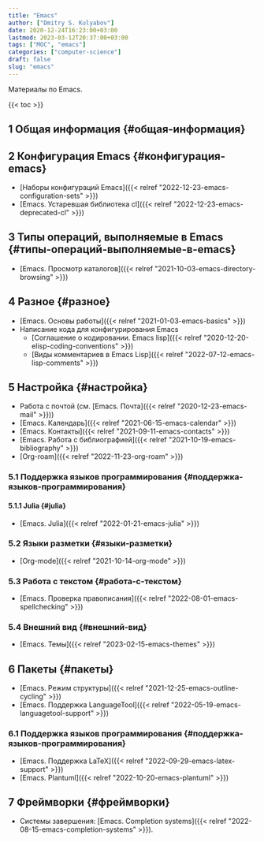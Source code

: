 ```yaml
---
title: "Emacs"
author: ["Dmitry S. Kulyabov"]
date: 2020-12-24T16:23:00+03:00
lastmod: 2023-03-12T20:37:00+03:00
tags: ["MOC", "emacs"]
categories: ["computer-science"]
draft: false
slug: "emacs"
---
```


Материалы по Emacs.

<!--more-->

{{< toc >}}


## <span class="section-num">1</span> Общая информация {#общая-информация}


## <span class="section-num">2</span> Конфигурация Emacs {#конфигурация-emacs}

-   [Наборы конфигураций Emacs]({{< relref "2022-12-23-emacs-configuration-sets" >}})
-   [Emacs. Устаревшая библиотека cl]({{< relref "2022-12-23-emacs-deprecated-cl" >}})


## <span class="section-num">3</span> Типы операций, выполняемые в Emacs {#типы-операций-выполняемые-в-emacs}

-   [Emacs. Просмотр каталогов]({{< relref "2021-10-03-emacs-directory-browsing" >}})


## <span class="section-num">4</span> Разное {#разное}

-   [Emacs. Основы работы]({{< relref "2021-01-03-emacs-basics" >}})
-   Написание кода для конфигурирования Emacs
    -   [Соглашение о кодировании. Emacs lisp]({{< relref "2020-12-20-elisp-coding-conventions" >}})
    -   [Виды комментариев в Emacs Lisp]({{< relref "2022-07-12-emacs-lisp-comments" >}})


## <span class="section-num">5</span> Настройка {#настройка}

-   Работа с почтой (см. [Emacs. Почта]({{< relref "2020-12-23-emacs-mail" >}}))
-   [Emacs. Календарь]({{< relref "2021-06-15-emacs-calendar" >}})
-   [Emacs. Контакты]({{< relref "2021-09-11-emacs-contacts" >}})
-   [Emacs. Работа с библиографией]({{< relref "2021-10-19-emacs-bibliography" >}})
-   [Org-roam]({{< relref "2022-11-23-org-roam" >}})


### <span class="section-num">5.1</span> Поддержка языков программирования {#поддержка-языков-программирования}


#### <span class="section-num">5.1.1</span> Julia {#julia}

-   [Emacs. Julia]({{< relref "2022-01-21-emacs-julia" >}})


### <span class="section-num">5.2</span> Языки разметки {#языки-разметки}

-   [Org-mode]({{< relref "2021-10-14-org-mode" >}})


### <span class="section-num">5.3</span> Работа с текстом {#работа-с-текстом}

-   [Emacs. Проверка правописания]({{< relref "2022-08-01-emacs-spellchecking" >}})


### <span class="section-num">5.4</span> Внешний вид {#внешний-вид}

-   [Emacs. Темы]({{< relref "2023-02-15-emacs-themes" >}})


## <span class="section-num">6</span> Пакеты {#пакеты}

-   [Emacs. Режим структуры]({{< relref "2021-12-25-emacs-outline-cycling" >}})
-   [Emacs. Поддержка LanguageTool]({{< relref "2022-05-19-emacs-languagetool-support" >}})


### <span class="section-num">6.1</span> Поддержка языков программирования {#поддержка-языков-программирования}

-   [Emacs. Поддержка LaTeX]({{< relref "2022-09-29-emacs-latex-support" >}})
-   [Emacs. Plantuml]({{< relref "2022-10-20-emacs-plantuml" >}})


## <span class="section-num">7</span> Фреймворки {#фреймворки}

-   Системы завершения: [Emacs. Completion systems]({{< relref "2022-08-15-emacs-completion-systems" >}}).
